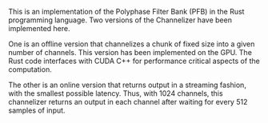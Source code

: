 This is an implementation of the Polyphase Filter Bank (PFB) in the Rust programming language. Two versions of the Channelizer have been implemented here. 

One is an offline version that channelizes a chunk of fixed size into a given number of channels. This version has been implemented on the GPU. The Rust code interfaces with CUDA C++ for performance critical aspects of the computation. 

The other is an online version that returns output in a streaming fashion, with the smallest possible latency. Thus, with 1024 channels, this channelizer returns an output in each channel after waiting for every 512 samples of input. 